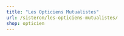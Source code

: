 ```yaml
---
title: "Les Opticiens Mutualistes"
url: /sisteron/les-opticiens-mutualistes/
shop: opticien
---
```

